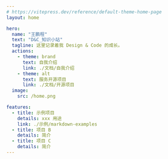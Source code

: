 ```yaml
---
# https://vitepress.dev/reference/default-theme-home-page
layout: home

hero:
  name: "王鹏程"
  text: "D&C_知识小站"
  tagline: 这里记录着我 Design & Code 的成长。
  actions:
    - theme: brand
      text: 自我介绍
      link: ./文档/自我介绍
    - theme: alt
      text: 服务开源项目
      link: ./文档/开源项目
  image:
    src: /home.png

features:
  - title: 示例项目
    details: xxx 用途
    link: ./示例/markdown-examples
  - title: 项目 B
    details: 简介
  - title: 项目 C
    details: 简介
---
```


<!-- 自定模块 -->

<!-- <loading></loading> -->

<script setup>
import { ref, reactive, onMounted, watch ,nextTick} from "vue";
import loading from "../src/loading.vue";

const loge=ref();
const logoBox=ref();
const loadingDom=ref();
const divContent = `
       <div ref="containerBox" class="containerBox2">
           <div class="box-wrapper">
               <div ref="boxFaces" class="box-faces">
                 <div class="box-face box-face1">
                   <p>W</p>
                 </div>
                 <div class="box-face box-face2">
                   <p>P</p>
                 </div>
                 <div class="box-face box-face4">
                   <p>C</p>
                 </div>
                 <div class="box-face box-face3">
                 </div>
               </div>
           </div>
       </div>`;

onMounted(() => {
  loadingDom.value = document.querySelector(".loading");
  loge.value = document.querySelector(".VPNavBarTitle > .title");
  logoBox.value = document.querySelector(".containerBox2");

  // loge.value.insertAdjacentHTML('afterbegin', divContent);
})
</script>

<style >
.Home{
  color:red
}
img{
  border-radius: 0;
}
.VPImage.logo{
  margin-right: 1rem;
  opacity: 0;
}
.containerBox2 {
  width: 4rem;
  height: 4rem;
  transform:  scale(0.5);
  z-index: 9999;
}
.containerBox2 >.box-wrapper {
  position: absolute;
  perspective: 300px;
  perspective-origin: 100% 32px;
}
.containerBox2 >.box-wrapper >.box-faces {
  width: 4rem;
  position: relative;
  transform-style: preserve-3d;
  transition: 1.5s transform cubic-bezier(0.79, 0, 0.54, 0.99);
  user-select: none;
  pointer-events: none;
}
.box-face {
  position: absolute;
  width: 4rem;
  height: 4rem;
  display: flex;
  justify-content: center;
  align-items: center;
  background-color: #fff;
  color: black;
  font-weight: 600;
}
.box-face4 {
  transform: translateZ(-32px) rotateY(180deg);
    border: 0.125rem solid rgba(0,0,0,0.1);
}
.box-face2 {
  transform: rotateY(-270deg) translateX(32px);
  transform-origin: top right;
    border: 0.125rem solid rgba(0,0,0,0.1);
}
.box-face3 {
  transform: rotateY(270deg) translateX(-32px);
  transform-origin: center left;
  font-size: 1.5rem;
  background-image: url("./public/Virtual-image.png");
  background-repeat: no-repeat;
  /* 图片自适应宽高 */
  background-size: cover;
}
.box-face1 {
  transform: translateZ(32px);
  /* background-color: #000; */
  color: white;
  box-sizing: border-box;
  overflow: hidden;
}

.box-face1:after {
  content: '';
  position: absolute;
  top: -30px;
  right: -30px;
  bottom: -30px;
  left: -30px;
  background: conic-gradient(from 180deg at 50% 50%, #12001B -97.5deg, #000000 14.05deg, #040EFF 54.01deg, #8000FF 113.42deg, #00B6B6 185.62deg, #12001B 262.5deg, #000000 374.05deg);
  filter: blur(20px) brightness(1.5);
  z-index: -1;
  animation: 10s move linear infinite;
}
@keyframes move {
  from {
    transform: rotate(180deg);
  }
  to {
    transform: rotate(540deg);
  }
}

.containerBox2 .box-faces:hover {
  transform: rotateY(-270deg);
  transition: 2s transform cubic-bezier(0.79, 0, 0.54, 0.99);
}
</style>
